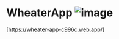 # WheaterApp ![image](https://github.com/LeoSebastian23/app-wheater/assets/112297703/ce2361c3-bc14-497b-9750-413c7e6a5825)



[https://wheater-app-c996c.web.app/]


